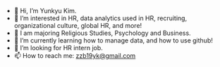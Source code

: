- 👋 Hi, I’m Yunkyu Kim.
- 👀 I’m interested in HR, data analytics used in HR, recruiting, organizational culture, global HR, and more!
- 🏫 I am majoring Religious Studies, Psychology and Business.
- 🌱 I’m currently learning how to manage data, and how to use github!
- 💞️ I’m looking for HR intern job.
- 📫 How to reach me: zzb19yk@gmail.com

<!---
zzb19yk/zzb19yk is a ✨ special ✨ repository because its `README.md` (this file) appears on your GitHub profile.
You can click the Preview link to take a look at your changes.
--->
